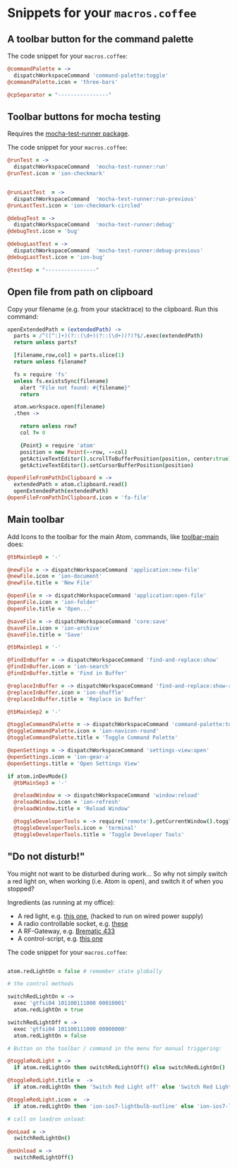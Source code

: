 # Snippets for your `macros.coffee`

## A toolbar button for the command palette

The code snippet for your `macros.coffee`:
```coffeescript
@commandPalette = ->
  dispatchWorkspaceCommand 'command-palette:toggle'
@commandPalette.icon = 'three-bars'

@cpSeparator = "----------------"
```

## Toolbar buttons for mocha testing
Requires the [mocha-test-runner package](https://atom.io/packages/mocha-test-runner).


The code snippet for your `macros.coffee`:
```coffeescript
@runTest = ->
  dispatchWorkspaceCommand  'mocha-test-runner:run'
@runTest.icon = 'ion-checkmark'


@runLastTest  = ->
  dispatchWorkspaceCommand  'mocha-test-runner:run-previous'
@runLastTest.icon = 'ion-checkmark-circled'

@debugTest = ->
  dispatchWorkspaceCommand  'mocha-test-runner:debug'
@debugTest.icon = 'bug'

@debugLastTest = ->
  dispatchWorkspaceCommand  'mocha-test-runner:debug-previous'
@debugLastTest.icon = 'ion-bug'

@testSep = "----------------"
```

## Open file from path on clipboard

Copy your filename (e.g. from your stacktrace) to the clipboard. Run this command:

```coffeescript
openExtendedPath = (extendedPath) ->
  parts = /^([^:]+)(?::(\d+)(?::(\d+))?)?$/.exec(extendedPath)
  return unless parts?

  [filename,row,col] = parts.slice(1)
  return unless filename?

  fs = require 'fs'
  unless fs.existsSync(filename)
    alert "File not found: #{filename}"
    return

  atom.workspace.open(filename)
  .then ->

    return unless row?
    col ?= 0

    {Point} = require 'atom'
    position = new Point(--row, --col)
    getActiveTextEditor().scrollToBufferPosition(position, center:true)
    getActiveTextEditor().setCursorBufferPosition(position)

@openFileFromPathInClipboard = ->
  extendedPath = atom.clipboard.read()
  openExtendedPath(extendedPath)
@openFileFromPathInClipboard.icon = 'fa-file'
```

## Main toolbar

Add Icons to the toolbar for the main Atom, commands, like [toolbar-main](https://atom.io/packages/toolbar-main) does:
```coffeescript
@tbMainSep0 = '-'

@newFile = -> dispatchWorkspaceCommand 'application:new-file'
@newFile.icon = 'ion-document'
@newFile.title = 'New File'

@openFile = -> dispatchWorkspaceCommand 'application:open-file'
@openFile.icon = 'ion-folder'
@openFile.title = 'Open...'

@saveFile = -> dispatchWorkspaceCommand 'core:save'
@saveFile.icon = 'ion-archive'
@saveFile.title = 'Save'

@tbMainSep1 = '-'

@findInBuffer = -> dispatchWorkspaceCommand 'find-and-replace:show'
@findInBuffer.icon = 'ion-search'
@findInBuffer.title = 'Find in Buffer'

@replaceInBuffer = -> dispatchWorkspaceCommand 'find-and-replace:show-replace'
@replaceInBuffer.icon = 'ion-shuffle'
@replaceInBuffer.title = 'Replace in Buffer'

@tbMainSep2 = '-'

@toggleCommandPalette = -> dispatchWorkspaceCommand 'command-palette:toggle'
@toggleCommandPalette.icon = 'ion-navicon-round'
@toggleCommandPalette.title = 'Toggle Command Palette'

@openSettings = -> dispatchWorkspaceCommand 'settings-view:open'
@openSettings.icon = 'ion-gear-a'
@openSettings.title = 'Open Settings View'

if atom.inDevMode()
  @tbMainSep3 = '-'

  @reloadWindow = -> dispatchWorkspaceCommand 'window:reload'
  @reloadWindow.icon = 'ion-refresh'
  @reloadWindow.title = 'Reload Window'

  @toggleDeveloperTools = -> require('remote').getCurrentWindow().toggleDevTools()
  @toggleDeveloperTools.icon = 'terminal'
  @toggleDeveloperTools.title = 'Toggle Developer Tools'
```



## "Do not disturb!"

You might not want to be disturbed during work... So why not simply switch a red light on, when working (i.e. Atom is open), and switch it of when you stopped?

Ingredients (as running at my office):
* A red light, e.g. [this one](http://www.amazon.co.uk/Wanted-Message-Battery-Powered-Disturb/dp/B000OBYCAO), (hacked to run on wired power supply)
* A radio controllable socket, e.g.  [these](http://www.amazon.de/Steckdosen-GT-FSI-04a-Funksteckdosen-Quigg-Fernbedienung/dp/B006GDTN4E)
* A RF-Gateway, e.g. [Brematic 433](http://www.amazon.de/Brennenstuhl-Brematic-Single-Gateway-Netzteil/dp/B00EPR87O0)
* A control-script, e.g. [this one](https://github.com/d-a-n/433-codes/blob/master/database.md#quigg)

The code snippet for your `macros.coffee`:
```coffeescript

atom.redLightOn = false # remember state globally

# the control methods

switchRedLightOn = ->
  exec 'gtfsi04 101100111000 00010001'
  atom.redLightOn = true

switchRedLightOff = ->
  exec 'gtfsi04 101100111000 00000000'
  atom.redLightOn = false

# Button on the toolbar / command in the menu for manual triggering:

@toggleRedLight = ->
  if atom.redLightOn then switchRedLightOff() else switchRedLightOn()

@toggleRedLight.title =  ->
  if atom.redLightOn then 'Switch Red Light off' else 'Switch Red Light on'

@toggleRedLight.icon =  ->
  if atom.redLightOn then 'ion-ios7-lightbulb-outline' else 'ion-ios7-lightbulb'

# call on load/on unload:

@onLoad = ->
  switchRedLightOn()

@onUnload = ->
  switchRedLightOff()


```
